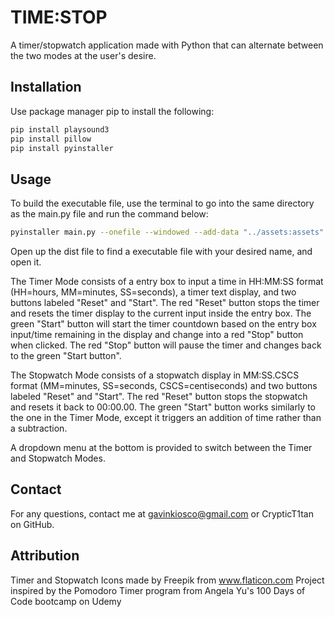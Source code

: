 # TIME:STOP

A timer/stopwatch application made with Python that can alternate between the two modes at the user's desire.

## Installation
Use package manager pip to install the following:

```bash
pip install playsound3
pip install pillow
pip install pyinstaller
```

## Usage

To build the executable file, use the terminal to go into the same directory as the main.py file and run the command below:

```bash
pyinstaller main.py --onefile --windowed --add-data "../assets:assets" --icon=../assets/clock.icns --name "<Desired Name of Executable>"
```

Open up the dist file to find a executable file with your desired name, and open it.

The Timer Mode consists of a entry box to input a time in HH:MM:SS format (HH=hours, MM=minutes, SS=seconds), a timer text display, and two buttons labeled "Reset" and "Start".
The red "Reset" button stops the timer and resets the timer display to the current input inside the entry box.
The green "Start" button will start the timer countdown based on the entry box input/time remaining in the display and change into a red "Stop" button when clicked.
The red "Stop" button will pause the timer and changes back to the green "Start button".

The Stopwatch Mode consists of a stopwatch display in MM:SS.CSCS format (MM=minutes, SS=seconds, CSCS=centiseconds) and two buttons labeled "Reset" and "Start".
The red "Reset" button stops the stopwatch and resets it back to 00:00.00. 
The green "Start" button works similarly to the one in the Timer Mode, except it triggers an addition of time rather than a subtraction.

A dropdown menu at the bottom is provided to switch between the Timer and Stopwatch Modes.

## Contact
For any questions, contact me at gavinkiosco@gmail.com or CrypticT1tan on GitHub.

## Attribution
Timer and Stopwatch Icons made by Freepik from www.flaticon.com
Project inspired by the Pomodoro Timer program from Angela Yu's 100 Days of Code bootcamp on Udemy